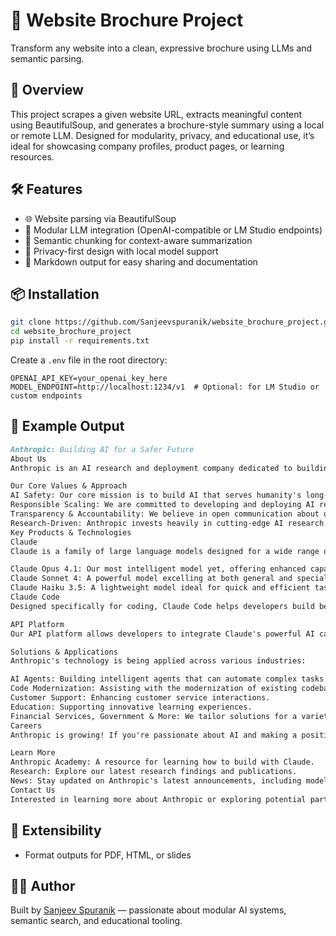 # 🧠 Website Brochure Project

Transform any website into a clean, expressive brochure using LLMs and semantic parsing.

## 🚀 Overview

This project scrapes a given website URL, extracts meaningful content using BeautifulSoup, and generates a brochure-style summary using a local or remote LLM. Designed for modularity, privacy, and educational use, it’s ideal for showcasing company profiles, product pages, or learning resources.

## 🛠️ Features

- 🌐 Website parsing via BeautifulSoup
- 🧩 Modular LLM integration (OpenAI-compatible or LM Studio endpoints)
- 🧠 Semantic chunking for context-aware summarization
- 🔐 Privacy-first design with local model support
- 📄 Markdown output for easy sharing and documentation

## 📦 Installation

```bash
git clone https://github.com/Sanjeevspuranik/website_brochure_project.git
cd website_brochure_project
pip install -r requirements.txt
```

Create a `.env` file in the root directory:

```env
OPENAI_API_KEY=your_openai_key_here
MODEL_ENDPOINT=http://localhost:1234/v1  # Optional: for LM Studio or custom endpoints
```

## 🧠 Example Output

```markdown
Anthropic: Building AI for a Safer Future
About Us
Anthropic is an AI research and deployment company dedicated to building safe and beneficial artificial intelligence. Founded on the principle that powerful AI requires careful consideration of its societal impact, we prioritize human well-being in every aspect of our work – from research and policy to product design. We strive to demonstrate what responsible AI development looks like in practice.

Our Core Values & Approach
AI Safety: Our core mission is to build AI that serves humanity's long-term well-being, proactively addressing potential risks and unintended consequences.
Responsible Scaling: We are committed to developing and deploying AI responsibly, with a focus on safety and societal impact. Our Responsible Scaling Policy outlines our approach.
Transparency & Accountability: We believe in open communication about our research, policies, and product design.
Research-Driven: Anthropic invests heavily in cutting-edge AI research to advance the field safely and effectively.
Key Products & Technologies
Claude
Claude is a family of large language models designed for a wide range of applications. The latest models include:

Claude Opus 4.1: Our most intelligent model yet, offering enhanced capabilities in coding, AI agents, and handling complex tasks.
Claude Sonnet 4: A powerful model excelling at both general and specialized tasks. Notably includes a version with a 1M context window.
Claude Haiku 3.5: A lightweight model ideal for quick and efficient tasks.
Claude Code
Designed specifically for coding, Claude Code helps developers build better software faster. It excels at code generation, understanding, and debugging.

API Platform
Our API platform allows developers to integrate Claude's powerful AI capabilities into their own applications and workflows.

Solutions & Applications
Anthropic's technology is being applied across various industries:

AI Agents: Building intelligent agents that can automate complex tasks.
Code Modernization: Assisting with the modernization of existing codebases.
Customer Support: Enhancing customer service interactions.
Education: Supporting innovative learning experiences.
Financial Services, Government & More: We tailor solutions for a variety of sectors
Careers
Anthropic is growing! If you're passionate about AI and making a positive impact on the world, we encourage you to explore career opportunities: See open roles.

Learn More
Anthropic Academy: A resource for learning how to build with Claude.
Research: Explore our latest research findings and publications.
News: Stay updated on Anthropic's latest announcements, including model releases and policy updates.
Contact Us
Interested in learning more about Anthropic or exploring potential partnerships? Please Speak with sales.
```

## 🧰 Extensibility
- Format outputs for PDF, HTML, or slides

## 🧑‍💻 Author

Built by [Sanjeev Spuranik](https://github.com/Sanjeevspuranik) — passionate about modular AI systems, semantic search, and educational tooling.
